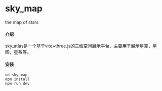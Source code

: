 # sky_map
the map of stars

#### 介绍
sky_atlas是一个基于vite+three.js的三维空间展示平台，主要用于展示星空，星图，星系等。


#### 安装  
```
cd sky_map
npm install
npm run dev
```
